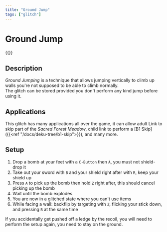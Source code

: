 ```yaml
---
title: "Ground Jump"
tags: ["glitch"]
---
```


# Ground Jump
<div class="yt float-right">{{<youtube "ntgPhH3mhBw">}}</div>

## Description
_Ground Jumping_ is a technique that allows jumping vertically to climb up
walls you're not supposed to be able to climb normally.  
The glitch can be stored provided you don't perform any kind jump before using it.

## Applications
This glitch has many applications all over the game, it can allow adult Link to
skip part of the _Sacred Forest Meadow_, child link to perform a [B1
Skip]({{<ref "/docs/deku-tree/b1-skip">}}), and many more.

## Setup
1. Drop a bomb at your feet with a `C-Button` then `A`, you must not
   shield-drop it
2. Take out your sword with `B` and your shield right after with `R`, keep
   your shield up
3. Press `A` to pick up the bomb then hold `Z` right after, this should cancel
   picking up the bomb
4. Wait until the bomb explodes
5. You are now in a glitched state where you can't use items
6. While facing a wall: backflip by targeting with `Z`, flicking your stick down, and pressing `B`
   at the same time

If you accidentally get pushed off a ledge by the recoil, you will need to
perform the setup again, you need to stay on the ground.
